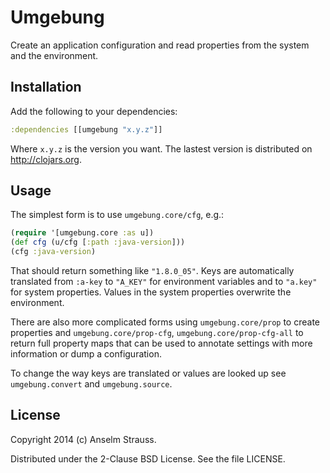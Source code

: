 # Umgebung

Create an application configuration and read properties from the system and the environment.

## Installation

Add the following to your dependencies:

```clojure
:dependencies [[umgebung "x.y.z"]]
```

Where `x.y.z` is the version you want. The lastest version is distributed on http://clojars.org.

## Usage

The simplest form is to use `umgebung.core/cfg`, e.g.:

```clojure
(require '[umgebung.core :as u])
(def cfg (u/cfg [:path :java-version]))
(cfg :java-version)
```

That should return something like `"1.8.0_05"`. Keys are automatically translated from `:a-key` to `"A_KEY"` for environment variables and to `"a.key"` for system properties. Values in the system properties overwrite the environment.

There are also more complicated forms using `umgebung.core/prop` to create properties and `umgebung.core/prop-cfg`, `umgebung.core/prop-cfg-all` to return full property maps that can be used to annotate settings with more information or dump a configuration.

To change the way keys are translated or values are looked up see `umgebung.convert` and `umgebung.source`.

## License

Copyright 2014 (c) Anselm Strauss.

Distributed under the 2-Clause BSD License. See the file LICENSE.
